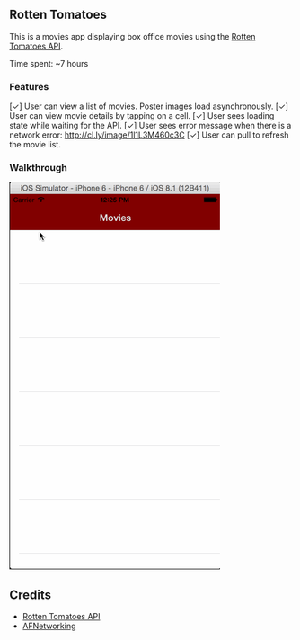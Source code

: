 ## Rotten Tomatoes

This is a movies app displaying box office movies using the [Rotten Tomatoes API](http://developer.rottentomatoes.com/docs/read/JSON).

Time spent: ~7 hours

### Features

[✓] User can view a list of movies. Poster images load asynchronously.
[✓] User can view movie details by tapping on a cell.
[✓] User sees loading state while waiting for the API.
[✓] User sees error message when there is a network error: http://cl.ly/image/1l1L3M460c3C
[✓] User can pull to refresh the movie list.

### Walkthrough
![Video Walkthrough](https://github.com/d5h/RottenTomatoes/blob/master/tomatoes.gif)

Credits
---------
* [Rotten Tomatoes API](http://developer.rottentomatoes.com/docs/read/JSON)
* [AFNetworking](https://github.com/AFNetworking/AFNetworking)
